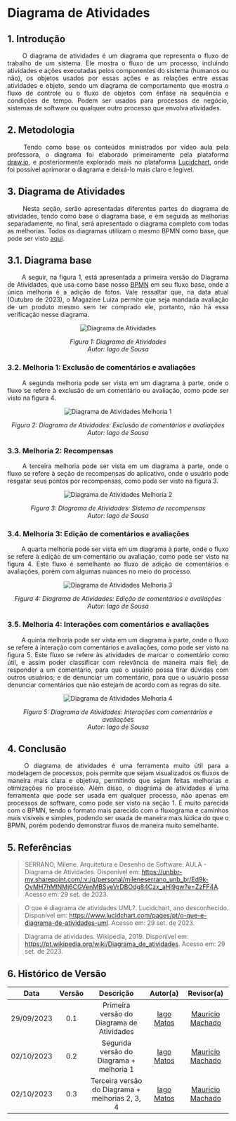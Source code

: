 # Diagrama de Atividades


## 1. Introdução

<p align="justify">
&emsp;&emsp; O diagrama de atividades é um diagrama que representa o fluxo de trabalho de um sistema. Ele mostra o fluxo de um processo, incluindo atividades e ações executadas pelos componentes do sistema (humanos ou não), os objetos usados por essas ações e as relações entre essas atividades e objeto, sendo um diagrama de comportamento que mostra o fluxo de controle ou o fluxo de objetos com ênfase na sequência e condições de tempo. Podem ser usados para processos de negócio, sistemas de software ou qualquer outro processo que envolva atividades.
</p>


## 2. Metodologia

<p align="justify">
&emsp;&emsp; Tendo como base os conteúdos ministrados por vídeo aula pela professora, o diagrama foi elaborado primeiramente pela plataforma <a href="https://app.diagrams.net/">draw.io</a>, e posteriormente explorado mais no plataforma <a href="https://www.lucidchart.com/">Lucidchart</a>, onde foi possível aprimorar o diagrama e deixá-lo mais claro e legível.
</p>


## 3. Diagrama de Atividades

<p align="justify">
&emsp;&emsp; Nesta seção, serão apresentadas diferentes partes do diagrama de atividades, tendo como base o diagrama base, e em seguida as melhorias separadamente, no final, será apresentado o diagrama completo com todas as melhorias. Todos os diagramas utilizam o mesmo BPMN como base, que pode ser visto <a href="https://unbarqdsw2023-2.github.io/2023.2_G8_ProjetoMagazineLuiza/#/./Base/BPMN">aqui</a>.
</p>

## 3.1. Diagrama base

<p align="justify">
&emsp;&emsp; A seguir, na figura 1, está apresentada a primeira versão do Diagrama de Atividades, que usa como base nosso <a href="https://unbarqdsw2023-2.github.io/2023.2_G8_ProjetoMagazineLuiza/#/./Base/BPMN">BPMN</a> em seu fluxo base, onde a única melhoria é a adição de fotos. Vale ressaltar que, na data atual (Outubro de 2023), o Magazine Luiza permite que seja mandada avaliação de um produto mesmo sem ter comprado ele, portanto, não há essa verificação nesse diagrama.
</p>

<div align="center"><img src="https://raw.githubusercontent.com/UnBArqDsw2023-2/2023.2_G8_ProjetoMagazineLuiza/main/docs/Assets/Diagrama_de_atividades.svg" alt="Diagrama de Atividades"></div>

<em><center>Figura 1: Diagrama de Atividades<br>
Autor: Iago de Sousa</center></em>

### 3.2. Melhoria 1: Exclusão de comentários e avaliações

<p align="justify">
&emsp;&emsp; A segunda melhoria pode ser vista em um diagrama à parte, onde o fluxo se refere à exclusão de um comentário ou avaliação, como pode ser visto na figura 4.
</p>

<div align="center"><img src="https://raw.githubusercontent.com/UnBArqDsw2023-2/2023.2_G8_ProjetoMagazineLuiza/main/docs/Assets/Diagrama_de_atividades_melhorias1.svg" alt="Diagrama de Atividades Melhoria 1"></div>

<em><center>Figura 2: Diagrama de Atividades: Exclusão de comentários e avaliações<br>
Autor: Iago de Sousa</center></em>

### 3.3. Melhoria 2: Recompensas

<p align="justify">
&emsp;&emsp; A terceira melhoria pode ser vista em um diagrama à parte, onde o fluxo se refere à seção de recompensas do aplicativo, onde o usuário pode resgatar seus pontos por recompensas, como pode ser visto na figura 3.
</p>

<div align="center"><img src="https://raw.githubusercontent.com/UnBArqDsw2023-2/2023.2_G8_ProjetoMagazineLuiza/main/docs/Assets/Diagrama_de_atividades_melhorias2.svg" alt="Diagrama de Atividades Melhoria 2"></div>

<em><center>Figura 3: Diagrama de Atividades: Sistema de recompensas<br>
Autor: Iago de Sousa</center></em>

### 3.4. Melhoria 3: Edição de comentários e avaliações

<p align="justify">
&emsp;&emsp; A quarta melhoria pode ser vista em um diagrama à parte, onde o fluxo se refere à edição de um comentário ou avaliação, como pode ser visto na figura 4. Este fluxo é semelhante ao fluxo de adição de comentários e avaliações, porém com algumas nuances no meio do processo.
</p>

<div align="center"><img src="https://raw.githubusercontent.com/UnBArqDsw2023-2/2023.2_G8_ProjetoMagazineLuiza/main/docs/Assets/Diagrama_de_atividades_melhorias3.svg" alt="Diagrama de Atividades Melhoria 3"></div>

<em><center>Figura 4: Diagrama de Atividades: Edição de comentários e avaliações<br>
Autor: Iago de Sousa</center></em>

### 3.5. Melhoria 4: Interações com comentários e avaliações

<p align="justify">
&emsp;&emsp; A quinta melhoria pode ser vista em um diagrama à parte, onde o fluxo se refere à interação com comentários e avaliações, como pode ser visto na figura 5. Este fluxo se refere às atividades de marcar o comentário como útil, e assim poder classificar com relevância de maneira mais fiel; de responder a um comentário, para que o usuário possa tirar dúvidas com outros usuários; e de denunciar um comentário, para que o usuário possa denunciar comentários que não estejam de acordo com as regras do site.
</p>

<div align="center"><img src="https://raw.githubusercontent.com/UnBArqDsw2023-2/2023.2_G8_ProjetoMagazineLuiza/main/docs/Assets/Diagrama_de_atividades_melhorias4.svg" alt="Diagrama de Atividades Melhoria 4"></div>

<em><center>Figura 5: Diagrama de Atividades: Interações com comentários e avaliações<br>
Autor: Iago de Sousa</center></em>


## 4. Conclusão

<p align="justify">
&emsp;&emsp; O diagrama de atividades é uma ferramenta muito útil para a modelagem de processos, pois permite que sejam visualizados os fluxos de maneira mais clara e objetiva, permitindo que sejam feitas melhorias e otimizações no processo. Além disso, o diagrama de atividades é uma ferramenta que pode ser usada em qualquer processo, não apenas em processos de software, como pode ser visto na seção 1. É muito parecida com o BPMN, tendo o formato mais parecido com o fluxograma e caminhos mais visíveis e simples, podendo ser usada de maneira mais lúdica do que o BPMN, porém podendo demonstrar fluxos de maneira muito semelhante.
</p>

## 5. Referências

> SERRANO, Milene. Arquitetura e Desenho de Software: AULA - Diagrama de Atividades. Disponível em: <https://unbbr-my.sharepoint.com/:v:/g/personal/mileneserrano_unb_br/Ed9k-OvMH7hMlNMj6CGVenMBSyeVrDBOdg84Czx_aHI9gw?e=ZzFF4A>. Acesso em: 29 set. de 2023.

> O que é diagrama de atividades UML?. Lucidchart, ano desconhecido. Disponível em: <https://www.lucidchart.com/pages/pt/o-que-e-diagrama-de-atividades-uml>. Acesso em: 29 set. de 2023.

> Diagrama de atividades. Wikipedia, 2019. Disponível em: <https://pt.wikipedia.org/wiki/Diagrama_de_atividades>. Acesso em: 29 set. de 2023.

## 6. Histórico de Versão

| Data       | Versão | Descrição                                       | Autor(a)                                 | Revisor(a)                                               |
| :--------: | :----: | :---------------------------------------------: | :--------------------------------------: | :------------------------------------------------------: |
| 29/09/2023 | 0.1    | Primeira versão do Diagrama de Atividades       | [Iago Matos](https://github.com/iagoscm) | [Mauricio Machado](https://github.com/MauricioMachadoFF) |
| 02/10/2023 | 0.2    | Segunda versão do Diagrama + melhoria 1         | [Iago Matos](https://github.com/iagoscm) | [Mauricio Machado](https://github.com/MauricioMachadoFF) |
| 02/10/2023 | 0.3    | Terceira versão do Diagrama + melhorias 2, 3, 4 | [Iago Matos](https://github.com/iagoscm) | [Mauricio Machado](https://github.com/MauricioMachadoFF) |
